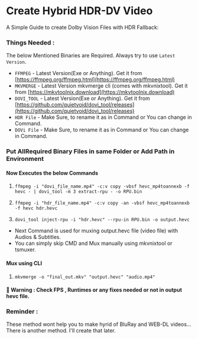 # Create Hybrid HDR-DV Video
A Simple Guide to create Dolby Vision Files with HDR Fallback:

### Things Needed :
The below Mentioned Binaries are Required. Always try to use `Latest Version`.

- `FFMPEG` - Latest Version(Exe or Anything). Get it from [https://ffmpeg.org/ffmpeg.html](https://ffmpeg.org/ffmpeg.html)
- `MKVMERGE` - Latest Version mkvmerge cli (comes with mkvnixtool). Get it from [https://mkvtoolnix.download](https://mkvtoolnix.download)
- `DOVI_TOOL` - Latest Version(Exe or Anything). Get it from [https://github.com/quietvoid/dovi_tool/releases](https://github.com/quietvoid/dovi_tool/releases)
- `HDR File` - Make Sure, to rename it as in Command or You can change in Command.
- `DOVi File` - Make Sure, to rename it as in Command or You can change in Command.

### Put AllRequired Binary Files in same Folder or Add Path in Environment
#### Now Executes the below Commands
1. `ffmpeg -i "dovi_file_name.mp4" -c:v copy -vbsf hevc_mp4toannexb -f hevc - | dovi_tool -m 3 extract-rpu - -o RPU.bin`

2. `ffmpeg -i "hdr_file_name.mp4" -c:v copy -an -vbsf hevc_mp4toannexb -f hevc hdr.hevc`

3. `dovi_tool inject-rpu -i "hdr.hevc" --rpu-in RPU.bin -o output.hevc`


- Next Command is used for muxing output.hevc file (video file) with Audios & Subtitles.
- You can simply skip CMD and Mux manually using mkvnixtool or tsmuxer.

#### Mux using CLI

1. `mkvmerge -o "final_out.mkv" "output.hevc" "audio.mp4"`


#### 🚫 Warning : Check FPS , Runtimes or any fixes needed or not in output hevc file.

### Reminder :
These method wont help you to make hyrid of BluRay and WEB-DL videos...
There is another method. I'll create that later.

